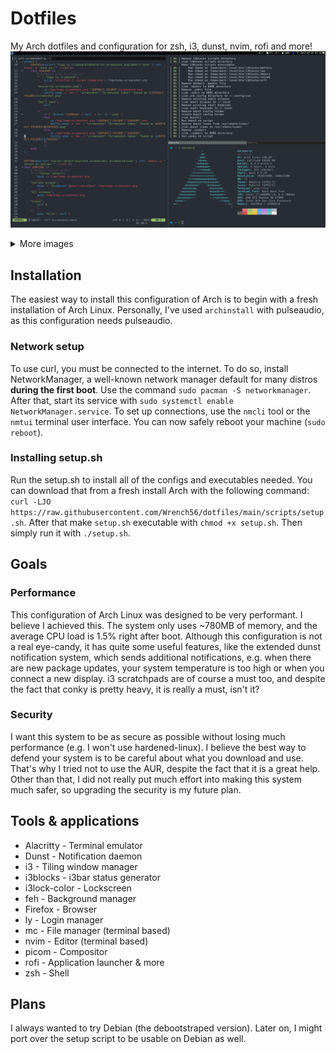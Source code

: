 # Dotfiles

My Arch dotfiles and configuration for zsh, i3, dunst, nvim, rofi and more!
![Workspace](https://github.com/Wrench56/dotfiles/blob/main/resources/arch-workspace.png?raw=true)

<details><summary>More images</summary>
<p>
    ![Desktop](https://github.com/Wrench56/dotfiles/blob/main/resources/arch-desktop.png?raw=true)
</p>
</details>

## Installation

The easiest way to install this configuration of Arch is to begin with a fresh installation of Arch Linux. Personally, I've used ``archinstall`` with pulseaudio, as this configuration needs pulseaudio.
### Network setup

To use curl, you must be connected to the internet. To do so, install NetworkManager, a well-known network manager default for many distros **during the first boot**. Use the command ``sudo pacman -S networkmanager``. After that, start its service with ``sudo systemctl enable NetworkManager.service``. To set up connections, use the ``nmcli`` tool or the ``nmtui`` terminal user interface. You can now safely reboot your machine (``sudo reboot``).

### Installing setup.sh

Run the setup.sh to install all of the configs and executables needed. You can download that from a fresh install Arch with the following command: ``curl -LJO https://raw.githubusercontent.com/Wrench56/dotfiles/main/scripts/setup.sh``. After that make `setup.sh` executable with `chmod +x setup.sh`. Then simply run it with `./setup.sh`.

## Goals

### Performance

This configuration of Arch Linux was designed to be very performant. I believe I achieved this. The system only uses ~780MB of memory, and the average CPU load is 1.5% right after boot. Although this configuration is not a real eye-candy, it has quite some useful features, like the extended dunst notification system, which sends additional notifications, e.g. when there are new package updates, your system temperature is too high or when you connect a new display. i3 scratchpads are of course a must too, and despite the fact that conky is pretty heavy, it is really a must, isn't it?

### Security

I want this system to be as secure as possible without losing much performance (e.g. I won't use hardened-linux). I believe the best way to defend your system is to be careful about what you download and use. That's why I tried not to use the AUR, despite the fact that it is a great help. Other than that, I did not really put much effort into making this system much safer, so upgrading the security is my future plan. 

## Tools & applications

 - Alacritty - Terminal emulator
 - Dunst -  Notification daemon
 - i3 - Tiling window manager
 - i3blocks - i3bar status generator
 - i3lock-color - Lockscreen
 - feh - Background manager
 - Firefox - Browser
 - ly - Login manager
 - mc - File manager (terminal based)
 - nvim - Editor (terminal based)
 - picom - Compositor
 - rofi - Application launcher & more
 - zsh - Shell

## Plans

I always wanted to try Debian (the debootstraped version). Later on, I might port over the setup script to be usable on Debian as well.
